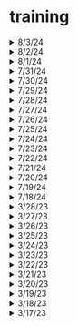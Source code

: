# training
        
<details>
  <summary>8/3/24</summary>

- Coursera: [IT Security: Defense against the digital dark arts](https://www.coursera.org/learn/it-security/home/module/3)

- [ ] Module 3

  </details>
                  
<details>
  <summary>8/2/24</summary>

- Coursera: [IT Security: Defense against the digital dark arts](https://www.coursera.org/learn/it-security/home/module/2)

- [ ] Module 2

  </details>
                  
<details>
  <summary>8/1/24</summary>

- Coursera: [IT Security: Defense against the digital dark arts](https://www.coursera.org/learn/it-security/home/module/1)

- [ ] Module 1

  </details>
          
<details>
  <summary>7/31/24</summary>

- Coursera: [System Administration and IT Infrastructure Services](https://www.coursera.org/learn/system-administration-it-infrastructure-services/home/module/6)

- [x] Module 6

  </details>
  
<details>
  <summary>7/30/24</summary>

- Coursera: [System Administration and IT Infrastructure Services](https://www.coursera.org/learn/system-administration-it-infrastructure-services/home/module/5)

- [x] Module 5

  </details>
  
<details>
  <summary>7/29/24</summary>

- Coursera: [System Administration and IT Infrastructure Services](https://www.coursera.org/learn/system-administration-it-infrastructure-services/home/module/4)

- [x] Module 4

  </details>
  
<details>
  <summary>7/28/24</summary>

- Coursera: [System Administration and IT Infrastructure Services](https://www.coursera.org/learn/system-administration-it-infrastructure-services/home/module/3)

- [x] Module 3

  </details>
    
<details>
  <summary>7/27/24</summary>

- Coursera: [System Administration and IT Infrastructure Services](https://www.coursera.org/learn/system-administration-it-infrastructure-services/home/module/2)

- [x] Module 2

  </details>
    
<details>
  <summary>7/26/24</summary>

- Coursera: [System Administration and IT Infrastructure Services](https://www.coursera.org/learn/system-administration-it-infrastructure-services/home/module/1)

- [x] Module 1 

  </details>
  
<details>
  <summary>7/25/24</summary>

- Coursera: [Operating Systems and You: Becoming a Power User](https://www.coursera.org/learn/os-power-user/home/module/6)

- [x] Module 6

  </details>
  
<details>
  <summary>7/24/24</summary>

- Coursera: [Operating Systems and You: Becoming a Power User](https://www.coursera.org/learn/os-power-user/home/module/5)

- [x] Module 5

  </details>
  
<details>
  <summary>7/23/24</summary>

- Coursera: [Operating Systems and You: Becoming a Power User](https://www.coursera.org/learn/os-power-user/home/module/4)

- [x] Module 4

  </details>
  
<details>
  <summary>7/22/24</summary>

- Coursera: [Operating Systems and You: Becoming a Power User](https://www.coursera.org/learn/os-power-user/home/module/3)

- [x] Module 3

  </details>
  
<details>
  <summary>7/21/24</summary>

- Coursera: [Operating Systems and You: Becoming a Power User](https://www.coursera.org/learn/os-power-user/home/module/1)

- [x] Modules 1-2

  </details>
  
<details>
  <summary>7/20/24</summary>

- Coursera: [The Bits and Bytes of Computer Networking](https://www.coursera.org/learn/computer-networking/home/module/6)

- [x] Module 6

  </details>
  
<details>
  <summary>7/19/24</summary>

- Coursera: [The Bits and Bytes of Computer Networking](https://www.coursera.org/learn/computer-networking/home/module/5)

- [x] Module 5

  </details>
  
<details>
  <summary>7/18/24</summary>

- Coursera: [The Bits and Bytes of Computer Networking](https://www.coursera.org/learn/computer-networking/home/module/3)

- [x] Modules 3-4

  </details>
  
<details>
  <summary>3/28/23</summary>
    
- Microsoft Learn: [Microsoft Azure Fundamentals: Describe cloud concepts](https://learn.microsoft.com/en-us/training/paths/microsoft-azure-fundamentals-describe-cloud-concepts/)  
  
- [x] Describe cloud computing
- [x] Describe the benefits of using cloud services
- [x] Describe cloud service types
  
  </details>

<details>
  <summary>3/27/23</summary>
   
  </details>
  
<details>
  <summary>3/26/23</summary>
   
  </details>
  
<details>
  <summary>3/25/23</summary>

  </details>
  
<details>
  <summary>3/24/23</summary>
  
- codecademy: [Create Video Games with Phaser.js Module 2](https://www.codecademy.com/learn/paths/create-video-games-with-phaser)
    
- [X] Learn JavaScript: Scope

  </details>

<details>
  <summary>3/23/23</summary>
  
  </details>

<details>
  <summary>3/22/23</summary>
  
  </details>

<details>
  <summary>3/21/23</summary>
 
  </details>

<details>
  <summary>3/20/23</summary>
  
- codecademy: [Create Video Games with Phaser.js Module 2](https://www.codecademy.com/learn/paths/create-video-games-with-phaser)
    
- [ ] Learn JavaScript: Scope

  </details>

<details>
  <summary>3/19/23</summary>
  
- codecademy: [Create Video Games with Phaser.js Module 2](https://www.codecademy.com/learn/paths/create-video-games-with-phaser)
    
- [X] Learn JavaScript: Functions

  </details>
  
  <details>
  <summary>3/18/23</summary>
  
  </details>
  
<details>
 <summary>3/17/23</summary>  
  
- codecademy: [Create Video Games with Phaser.js Module 2](https://www.codecademy.com/learn/paths/create-video-games-with-phaser)  
  
- [ ] Learn JavaScript: Functions
  
</details>
